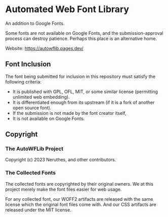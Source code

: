 # Automated Web Font Library

An addition to Google Fonts.

Some fonts are not available on Google Fonts, and the submission-approval process can destroy patience.
Perhaps this place is an alternative home.

Website: https://autowflib.pages.dev/

## Font Inclusion

The font being submitted for inclusion in this repository must satisfy the following criteria:

- It is published with GPL, OFL, MIT, or some similar license (permitting unlimited web embedding).
- It is differentiated enough from its upstream (if it is a fork of another open source font).
- If the submission is not made by the font creator itself,
- It is not available on Google Fonts.



## Copyright

### The AutoWFLib Project

Copyright (c) 2023 Neruthes, and other contributors.

### The Collected Fonts

The collected fonts are copyrighted by their original owners.
We at this project merely make the font files easier for web usage.

For any collected font, our WOFF2 artifacts are released with the same license which the original font files come with.
And our CSS artifacts are released under the MIT license.
